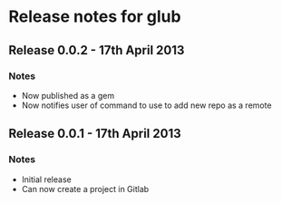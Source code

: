 # Release notes for glub

## Release 0.0.2 - 17th April 2013

### Notes

* Now published as a gem
* Now notifies user of command to use to add new repo as a remote

## Release 0.0.1 - 17th April 2013

### Notes

* Initial release
* Can now create a project in Gitlab
